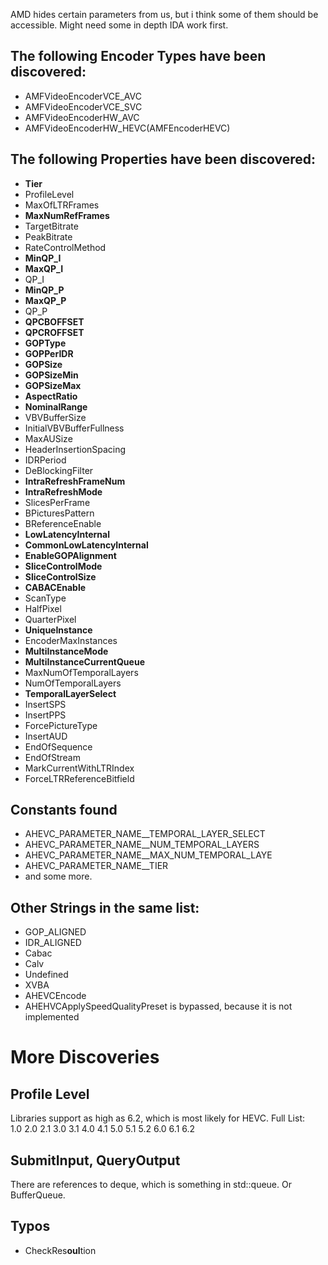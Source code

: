 AMD hides certain parameters from us, but i think some of them should be accessible. Might need some in depth IDA work first.

## The following Encoder Types have been discovered:
* AMFVideoEncoderVCE_AVC
* AMFVideoEncoderVCE_SVC
* AMFVideoEncoderHW_AVC
* AMFVideoEncoderHW_HEVC(AMFEncoderHEVC)

## The following Properties have been discovered:
* **Tier**
* ProfileLevel
* MaxOfLTRFrames
* **MaxNumRefFrames**
* TargetBitrate
* PeakBitrate
* RateControlMethod
* **MinQP_I**
* **MaxQP_I**
* QP_I
* **MinQP_P**
* **MaxQP_P**
* QP_P
* **QPCBOFFSET**
* **QPCROFFSET**
* **GOPType**
* **GOPPerIDR**
* **GOPSize**
* **GOPSizeMin**
* **GOPSizeMax**
* **AspectRatio**
* **NominalRange**
* VBVBufferSize
* InitialVBVBufferFullness
* MaxAUSize
* HeaderInsertionSpacing
* IDRPeriod
* DeBlockingFilter
* **IntraRefreshFrameNum**
* **IntraRefreshMode**
* SlicesPerFrame
* BPicturesPattern
* BReferenceEnable
* **LowLatencyInternal**
* **CommonLowLatencyInternal**
* **EnableGOPAlignment**
* **SliceControlMode**
* **SliceControlSize**
* **CABACEnable**
* ScanType
* HalfPixel
* QuarterPixel
* **UniqueInstance**
* EncoderMaxInstances
* **MultiInstanceMode**
* **MultiInstanceCurrentQueue**
* MaxNumOfTemporalLayers
* NumOfTemporalLayers
* **TemporalLayerSelect**
* InsertSPS
* InsertPPS
* ForcePictureType
* InsertAUD
* EndOfSequence
* EndOfStream
* MarkCurrentWithLTRIndex
* ForceLTRReferenceBitfield

## Constants found
* AHEVC_PARAMETER_NAME__TEMPORAL_LAYER_SELECT
* AHEVC_PARAMETER_NAME__NUM_TEMPORAL_LAYERS
* AHEVC_PARAMETER_NAME__MAX_NUM_TEMPORAL_LAYE
* AHEVC_PARAMETER_NAME__TIER
* and some more.

## Other Strings in the same list:
* GOP_ALIGNED
* IDR_ALIGNED
* Cabac
* Calv
* Undefined
* XVBA
* AHEVCEncode
* AHEHVCApplySpeedQualityPreset is bypassed, because it is not implemented

# More Discoveries

## Profile Level
Libraries support as high as 6.2, which is most likely for HEVC. Full List:  
1.0 2.0 2.1 3.0 3.1 4.0 4.1 5.0 5.1 5.2 6.0 6.1 6.2

## SubmitInput, QueryOutput
There are references to deque, which is something in std::queue. Or BufferQueue.

## Typos
* CheckRes**oul**tion
